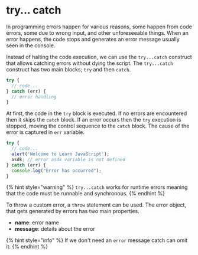 # try... catch

In programming errors happen for various reasons, some happen from code errors,  some due to wrong input, and other unforeseeable things.  When an error happens, the code stops and generates an error message usually seen in the console.&#x20;

Instead of halting the code execution, we can use the `try...catch` construct that allows catching errors without dying the script. The `try...catch` construct has two main blocks; `try` and then `catch`.&#x20;

```javascript
try {
  // code...
} catch (err) {
  // error handling
}
```

At first, the code in the `try` block is executed. If no errors are encountered then it skips the `catch` block. If an error occurs then the `try` execution is stopped, moving the control sequence to the `catch` block. The cause of the error is captured in `err` variable.

```javascript
try {
  // code...
  alert('Welcome to Learn JavaScript');  
  asdk; // error asdk variable is not defined
} catch (err) {
  console.log("Error has occurred");
}
```

{% hint style="warning" %}
`try...catch` works for runtime errors meaning that the code must be runnable and synchronous.
{% endhint %}

To throw a custom error, a `throw` statement can be used. The error object, that gets generated by errors has two main properties.&#x20;

* **name**:  error name
* **message**: details about the error&#x20;

{% hint style="info" %}
If we don't need an `error` message catch can omit it.
{% endhint %}
